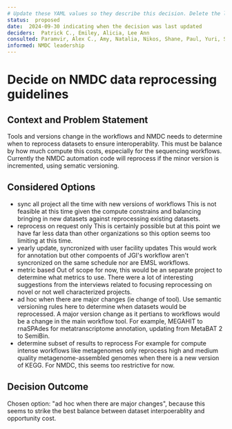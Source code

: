 ```yaml
---
# Update these YAML values so they describe this decision. Delete the leading `→` characters.
status:  proposed
date:  2024-09-30 indicating when the decision was last updated
deciders:  Patrick C., Emiley, Alicia, Lee Ann 
consulted: Paramvir, Alex C., Amy, Natalia, Nikos, Shane, Paul, Yuri, Sam, Juila, Leah
informed: NMDC leadership
---
```

# Decide on NMDC data reprocessing guidelines

## Context and Problem Statement

Tools and versions change in the workflows and NMDC needs to determine when to reprocess datasets to ensure interoperablity. This must be balance by how much compute this costs, especially for the sequencing workflows. Currently the NMDC automation code will reprocess if the minor version is incremented, using sematic versioning. 


## Considered Options

* sync all project all the time with new versions of workflows
This is not feasible at this time given the compute constrains and balancing bringing in new datasets against reprocessing existing datasets. 
* reprocess on request only
This is certainly possible but at this point we have far less data than other organizations so this option seems too limiting at this time.
* yearly update, syncronized with user facility updates
This would work for annotation but other compoents of JGI's workflow aren't syncronized on the same schedule nor are EMSL workflows. 
* metric based
Out of scope for now, this would be an separate project to determine what metrics to use. There were a lot of interesting suggestions from the interviews related to focusing reprocessing on novel or not well characterized projects.
* ad hoc when there are major changes (ie change of tool). 
Use semantic versioning rules here to determine when datasets would be reprocessed. A major version change as it pertians to workflows would be a change in the main workflow tool. For example, MEGAHIT to rnaSPAdes for metatranscriptome annotation, updating from MetaBAT 2 to SemiBin.
* determine subset of results to reprocess
For example for compute intense workflows like metagenomes only reprocess high and medium quality metagenome-assembled genomes when there is a new version of KEGG.  For NMDC, this seems too restrictive for now. 

## Decision Outcome

Chosen option: "ad hoc when there are major changes", because this seems to strike the best balance between dataset interpoerablity and opportunity cost.

